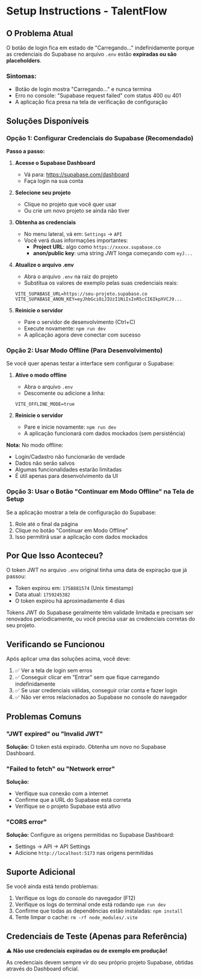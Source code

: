 # Setup Instructions - TalentFlow

## O Problema Atual

O botão de login fica em estado de "Carregando..." indefinidamente porque as credenciais do Supabase no arquivo `.env` estão **expiradas ou são placeholders**.

### Sintomas:
- Botão de login mostra "Carregando..." e nunca termina
- Erro no console: "Supabase request failed" com status 400 ou 401
- A aplicação fica presa na tela de verificação de configuração

## Soluções Disponíveis

### Opção 1: Configurar Credenciais do Supabase (Recomendado)

**Passo a passo:**

1. **Acesse o Supabase Dashboard**
   - Vá para: https://supabase.com/dashboard
   - Faça login na sua conta

2. **Selecione seu projeto**
   - Clique no projeto que você quer usar
   - Ou crie um novo projeto se ainda não tiver

3. **Obtenha as credenciais**
   - No menu lateral, vá em: `Settings` → `API`
   - Você verá duas informações importantes:
     - **Project URL**: algo como `https://xxxxx.supabase.co`
     - **anon/public key**: uma string JWT longa começando com `eyJ...`

4. **Atualize o arquivo .env**
   - Abra o arquivo `.env` na raiz do projeto
   - Substitua os valores de exemplo pelas suas credenciais reais:
   ```env
   VITE_SUPABASE_URL=https://seu-projeto.supabase.co
   VITE_SUPABASE_ANON_KEY=eyJhbGciOiJIUzI1NiIsInR5cCI6IkpXVCJ9...
   ```

5. **Reinicie o servidor**
   - Pare o servidor de desenvolvimento (Ctrl+C)
   - Execute novamente: `npm run dev`
   - A aplicação agora deve conectar com sucesso

### Opção 2: Usar Modo Offline (Para Desenvolvimento)

Se você quer apenas testar a interface sem configurar o Supabase:

1. **Ative o modo offline**
   - Abra o arquivo `.env`
   - Descomente ou adicione a linha:
   ```env
   VITE_OFFLINE_MODE=true
   ```

2. **Reinicie o servidor**
   - Pare e inicie novamente: `npm run dev`
   - A aplicação funcionará com dados mockados (sem persistência)

**Nota:** No modo offline:
- Login/Cadastro não funcionarão de verdade
- Dados não serão salvos
- Algumas funcionalidades estarão limitadas
- É útil apenas para desenvolvimento da UI

### Opção 3: Usar o Botão "Continuar em Modo Offline" na Tela de Setup

Se a aplicação mostrar a tela de configuração do Supabase:

1. Role até o final da página
2. Clique no botão "Continuar em Modo Offline"
3. Isso permitirá usar a aplicação com dados mockados

## Por Que Isso Aconteceu?

O token JWT no arquivo `.env` original tinha uma data de expiração que já passou:
- Token expirou em: `1758881574` (Unix timestamp)
- Data atual: `1759245382`
- O token expirou há aproximadamente 4 dias

Tokens JWT do Supabase geralmente têm validade limitada e precisam ser renovados periodicamente, ou você precisa usar as credenciais corretas do seu projeto.

## Verificando se Funcionou

Após aplicar uma das soluções acima, você deve:

1. ✅ Ver a tela de login sem erros
2. ✅ Conseguir clicar em "Entrar" sem que fique carregando indefinidamente
3. ✅ Se usar credenciais válidas, conseguir criar conta e fazer login
4. ✅ Não ver erros relacionados ao Supabase no console do navegador

## Problemas Comuns

### "JWT expired" ou "Invalid JWT"
**Solução:** O token está expirado. Obtenha um novo no Supabase Dashboard.

### "Failed to fetch" ou "Network error"
**Solução:**
- Verifique sua conexão com a internet
- Confirme que a URL do Supabase está correta
- Verifique se o projeto Supabase está ativo

### "CORS error"
**Solução:** Configure as origens permitidas no Supabase Dashboard:
- Settings → API → API Settings
- Adicione `http://localhost:5173` nas origens permitidas

## Suporte Adicional

Se você ainda está tendo problemas:

1. Verifique os logs do console do navegador (F12)
2. Verifique os logs do terminal onde está rodando `npm run dev`
3. Confirme que todas as dependências estão instaladas: `npm install`
4. Tente limpar o cache: `rm -rf node_modules/.vite`

## Credenciais de Teste (Apenas para Referência)

⚠️ **Não use credenciais expiradas ou de exemplo em produção!**

As credenciais devem sempre vir do seu próprio projeto Supabase, obtidas através do Dashboard oficial.
